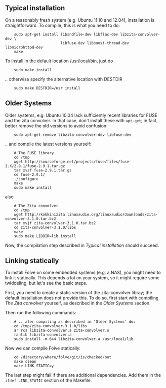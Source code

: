 ## Typical installation ##

On a reasonably fresh system (e.g. Ubuntu 11.10 and 12.04), installation is
straightforward. To compile, this is what you need to do:

        sudo apt-get install libsndfile-dev libflac-dev libzita-convolver-dev \
                             libfuse-dev libboost-thread-dev libmicrohttpd-dev
        make

To install in the default location /usr/local/bin, just do

        sudo make install

.. otherwise specify the alternative location with DESTDIR

        sudo make DESTDIR=/usr install



## Older Systems ##

Older systems, e.g. Ubuntu 10.04 lack sufficiently recent libraries for FUSE
and the zita convolver. In that case, don't install these with `apt-get`; in
fact, better remove the old versions to avoid confusion:

        sudo apt-get remove libzita-convolver-dev libfuse-dev

.. and compile the latest versions yourself:

        # The FUSE library
        cd /tmp
        wget http://sourceforge.net/projects/fuse/files/fuse-2.X/2.9.1/fuse-2.9.1.tar.gz
        tar xvzf fuse-2.9.1.tar.gz
        cd fuse-2.9.1/
        ./configure
        make
        sudo make install

also

        # The Zita convolver
        cd /tmp
        wget http://kokkinizita.linuxaudio.org/linuxaudio/downloads/zita-convolver-3.1.0.tar.bz2
        tar xvjf zita-convolver-3.1.0.tar.bz2
        cd zita-convolver-3.1.0/libs
        make
        sudo make LIBDIR=lib install

Now, the compilation step described in *Typical installation* should succeed.



## Linking statically ##

To install Folve on some embedded systems (e.g. a NAS), you might need to link
it statically. This depends a lot on your system, so it might require some
twiddeling, but let's see the basic steps.

First, you need to create a static version of the zita-convolver libray; the
default installation does not provide this. To do so, first start
with compiling *The Zita convolver* yourself, as described in the
*Older Systems* section.

Then run the following commands:

        # .. afer compiling as described in 'Older Systems' do:
        cd /tmp/zita-convolver-3.1.0/libs
        ar rcs libzita-convolver.a zita-convolver.o
        ranlib libzita-convolver.a
        sudo install -m 644 libzita-convolver.a /usr/local/lib

Now we can compile Folve statically:

        cd /directory/where/folve/git/is/checked/out
        make clean
        make LINK_STATIC=y

The last step might fail if there are additional dependencies. Add them in the
`ifdef LINK_STATIC` section of the Makefile.

